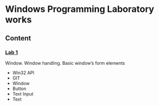 # Windows Programming Laboratory works

## Content

### [Lab 1](https://github.com/taurrielle/WP/tree/master/lab%231)
Window. Window handling. Basic window’s form elements
  * Win32 API
  * GIT
  * Window
  * Button
  * Text Input
  * Text
